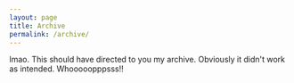 ```yaml
---
layout: page
title: Archive
permalink: /archive/
---
```


lmao. This should have directed to you my archive. Obviously it didn't work as intended. Whooooopppsss!!